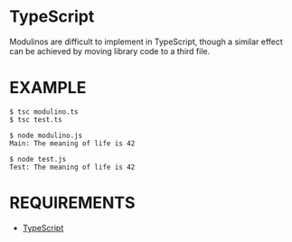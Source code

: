 # TypeScript

Modulinos are difficult to implement in TypeScript, though a similar effect can be achieved by moving library code to a third file.

# EXAMPLE

```
$ tsc modulino.ts
$ tsc test.ts

$ node modulino.js
Main: The meaning of life is 42

$ node test.js
Test: The meaning of life is 42
```

# REQUIREMENTS

* [TypeScript](https://www.typescriptlang.org)
